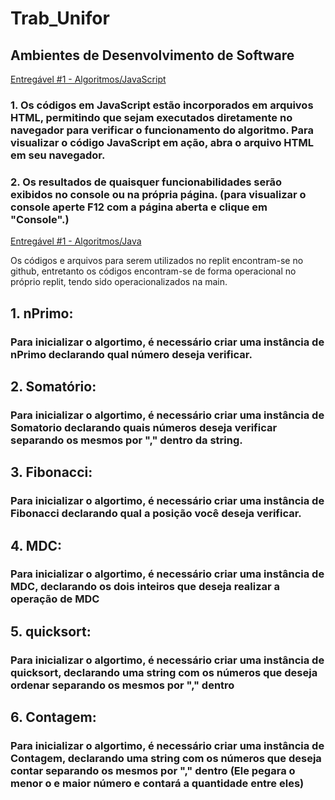 # Trab_Unifor

## Ambientes de Desenvolvimento de Software
[Entregável #1 - Algoritmos/JavaScript](https://github.com/SantoGuru/Trab_Unifor/tree/2bc425da3ed5dbd8b6ff2c76c6c21513829e9055/Trabalhos/Ambientes%20desenv%20de%20software/Entreg%C3%A1vel%20%231%20-%20Algoritmos/JavaScript)

### 1. Os códigos em JavaScript estão incorporados em arquivos HTML, permitindo que sejam executados diretamente no navegador para verificar o funcionamento do algoritmo. Para visualizar o código JavaScript em ação, abra o arquivo HTML em seu navegador. 

### 2. Os resultados de quaisquer funcionabilidades serão exibidos no console ou na própria página. (para visualizar o console aperte F12 com a página aberta e clique em "Console".)

[Entregável #1 - Algoritmos/Java](https://github.com/SantoGuru/Trab_Unifor/tree/2bc425da3ed5dbd8b6ff2c76c6c21513829e9055/Trabalhos/Ambientes%20desenv%20de%20software/Entreg%C3%A1vel%20%231%20-%20Algoritmos/Java)

Os códigos e arquivos para serem utilizados no replit encontram-se no github, entretanto os códigos encontram-se de forma operacional no próprio replit, tendo sido operacionalizados na main.

## 1. nPrimo:
### Para inicializar o algortimo, é necessário criar uma instância de nPrimo declarando qual número deseja verificar.

## 2. Somatório:
### Para inicializar o algortimo, é necessário criar uma instância de Somatorio declarando quais números deseja verificar separando os mesmos por "," dentro da string.

## 3. Fibonacci:
### Para inicializar o algortimo, é necessário criar uma instância de Fibonacci declarando qual a posição você deseja verificar.

## 4. MDC:
### Para inicializar o algortimo, é necessário criar uma instância de MDC, declarando os dois inteiros que deseja realizar a operação de MDC

## 5. quicksort:
### Para inicializar o algortimo, é necessário criar uma instância de quicksort, declarando uma string com os números que deseja ordenar separando os mesmos por "," dentro

## 6. Contagem:
### Para inicializar o algortimo, é necessário criar uma instância de Contagem, declarando uma string com os números que deseja contar separando os mesmos por "," dentro (Ele pegara o menor o e maior número e contará a quantidade entre eles)
